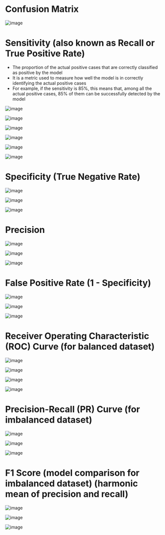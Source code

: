 # Confusion Matrix

![image](https://github.com/yangshiteng/Data-Science-Learning-Path/assets/60442877/046cba68-72a5-4e78-9911-ef58a5d459d0)

# Sensitivity (also known as Recall or True Positive Rate)

* The proportion of the actual positive cases that are correctly classified as positive by the model
* It is a metric used to measure how well the model is in correctly identifying the actual positive cases
* For example, if the sensitivity is 85%, this means that, among all the actual positive cases, 85% of them can be successfully detected by the model

![image](https://github.com/yangshiteng/Data-Science-Learning-Path/assets/60442877/3bd58fb7-1164-488d-bd8a-115561f801bf)

![image](https://github.com/yangshiteng/Data-Science-Learning-Path/assets/60442877/b65466f2-fbc6-4b00-953d-a3efbadefc0c)

![image](https://github.com/yangshiteng/Data-Science-Learning-Path/assets/60442877/43d38e3c-f1dd-46fb-afe3-5aa60f9a5e97)

![image](https://github.com/yangshiteng/Data-Science-Learning-Path/assets/60442877/358fa37b-1196-4eaa-8a10-bd90130d3dac)

![image](https://github.com/yangshiteng/Data-Science-Learning-Path/assets/60442877/2166f913-0ad4-4519-a137-4e8887bc610b)

![image](https://github.com/yangshiteng/Data-Science-Learning-Path/assets/60442877/f5debf69-df39-44e4-abdd-f984a0ca759d)

# Specificity (True Negative Rate)

![image](https://github.com/yangshiteng/Data-Science-Learning-Path/assets/60442877/57421d6a-74bb-430c-99c5-0fc73672edcf)

![image](https://github.com/yangshiteng/Data-Science-Learning-Path/assets/60442877/2340c0eb-d990-478d-a53b-796ee76e092b)

![image](https://github.com/yangshiteng/Data-Science-Learning-Path/assets/60442877/0bac6eb9-2c25-45e1-806d-0463a87a2036)

# Precision

![image](https://github.com/yangshiteng/Data-Science-Learning-Path/assets/60442877/f06e806c-d63c-41e2-8fa2-775028e29a57)

![image](https://github.com/yangshiteng/Data-Science-Learning-Path/assets/60442877/03f934a6-4e4c-4068-8fd7-f1b0312b994d)

![image](https://github.com/yangshiteng/Data-Science-Learning-Path/assets/60442877/56542d9a-69d1-4201-b08a-fa8ca1dbb63e)

# False Positive Rate (1 - Specificity)

![image](https://github.com/yangshiteng/Data-Science-Learning-Path/assets/60442877/a18a7661-fef8-47a5-a283-1f909abd8108)

![image](https://github.com/yangshiteng/Data-Science-Learning-Path/assets/60442877/d5047817-e13c-4e6a-a332-f66edbcc824d)

![image](https://github.com/yangshiteng/Data-Science-Learning-Path/assets/60442877/22a3fc81-502d-463d-af97-ea7beb345c55)

# Receiver Operating Characteristic (ROC) Curve (for balanced dataset)

![image](https://github.com/yangshiteng/Data-Science-Learning-Path/assets/60442877/ddc3a801-8d5a-4c2c-be88-086f35561854)

![image](https://github.com/yangshiteng/Data-Science-Learning-Path/assets/60442877/4a1d8c68-caab-4813-96f3-bb8a0a62f166)

![image](https://github.com/yangshiteng/Data-Science-Learning-Path/assets/60442877/3f54e158-4f68-4d8c-a7fc-5e16a342086b)

![image](https://github.com/yangshiteng/Data-Science-Learning-Path/assets/60442877/8efd62df-f59a-40af-b1db-025f8ec32b34)

# Precision-Recall (PR) Curve (for imbalanced dataset)

![image](https://github.com/yangshiteng/Data-Science-Learning-Path/assets/60442877/2add4d21-1e32-4512-a344-18e7f24aae78)

![image](https://github.com/yangshiteng/Data-Science-Learning-Path/assets/60442877/76b980c9-e1e9-479e-968f-f7b37627d3de)

![image](https://github.com/yangshiteng/Data-Science-Learning-Path/assets/60442877/796a1b7f-33f7-4a92-851d-f4ebd73c3508)

# F1 Score (model comparison for imbalanced dataset) (harmonic mean of precision and recall)

![image](https://github.com/yangshiteng/Data-Science-Learning-Path/assets/60442877/bee9bfa2-20fd-4e09-ad1e-30abf95a8a75)

![image](https://github.com/yangshiteng/Data-Science-Learning-Path/assets/60442877/b26bf2c4-22be-463f-b116-cae996d03e73)

![image](https://github.com/yangshiteng/Data-Science-Learning-Path/assets/60442877/f5eb1453-9dc4-4744-b9d7-9497bde48455)














